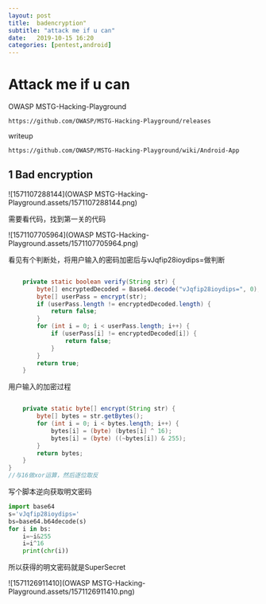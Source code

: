 ```yaml
---
layout: post
title:  badencryption"
subtitle: "attack me if u can"
date:   2019-10-15 16:20
categories: [pentest,android]
---
```


# Attack me if u can

OWASP MSTG-Hacking-Playground

``` https://github.com/OWASP/MSTG-Hacking-Playground/releases ```

writeup

``` https://github.com/OWASP/MSTG-Hacking-Playground/wiki/Android-App ```

## 1 Bad encryption

![1571107288144](OWASP MSTG-Hacking-Playground.assets/1571107288144.png)

需要看代码，找到第一关的代码

![1571107705964](OWASP MSTG-Hacking-Playground.assets/1571107705964.png)

看见有个判断处，将用户输入的密码加密后与vJqfip28ioydips=做判断

```    java

    private static boolean verify(String str) {
        byte[] encryptedDecoded = Base64.decode("vJqfip28ioydips=", 0);
        byte[] userPass = encrypt(str);
        if (userPass.length != encryptedDecoded.length) {
            return false;
        }
        for (int i = 0; i < userPass.length; i++) {
            if (userPass[i] != encryptedDecoded[i]) {
                return false;
            }
        }
        return true;
    }

```

用户输入的加密过程

```    java

    private static byte[] encrypt(String str) {
        byte[] bytes = str.getBytes();
        for (int i = 0; i < bytes.length; i++) {
            bytes[i] = (byte) (bytes[i] ^ 16);
            bytes[i] = (byte) ((~bytes[i]) & 255);
        }
        return bytes;
    }
}
//与16做xor运算，然后逐位取反
```

  写个脚本逆向获取明文密码

```python
import base64
s='vJqfip28ioydips='
bs=base64.b64decode(s)
for i in bs:
	i=~i&255
	i=i^16
	print(chr(i))
```

所以获得的明文密码就是SuperSecret

![1571126911410](OWASP MSTG-Hacking-Playground.assets/1571126911410.png)